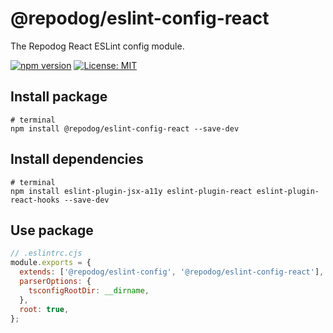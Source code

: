 # @repodog/eslint-config-react

The Repodog React ESLint config module.

[![npm version](https://badge.fury.io/js/%40repodog%2Feslint-config-react.svg)](https://badge.fury.io/js/%40repodog%2Feslint-config-react)
[![License: MIT](https://img.shields.io/badge/License-MIT-yellow.svg)](LICENSE)

## Install package

```shell
# terminal
npm install @repodog/eslint-config-react --save-dev
```

## Install dependencies

```shell
# terminal
npm install eslint-plugin-jsx-a11y eslint-plugin-react eslint-plugin-react-hooks --save-dev
```

## Use package

```javascript
// .eslintrc.cjs
module.exports = {
  extends: ['@repodog/eslint-config', '@repodog/eslint-config-react'],
  parserOptions: {
    tsconfigRootDir: __dirname,
  },
  root: true,
};
```
